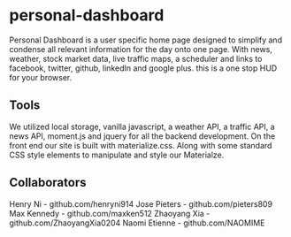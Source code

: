 # personal-dashboard

Personal Dashboard is a user specific home page designed to simplify and condense all relevant information for the day onto one page. With news, weather, stock market data, live traffic maps, a scheduler and links to facebook, twitter, github, linkedIn and google plus. this is a one stop HUD for your browser.

## Tools

We utilized local storage, vanilla javascript, a weather API, a traffic API, a news API, moment.js and jquery for all the backend development. On the front end our site is built with materialize.css. Along with some standard CSS style elements to manipulate and style our Materialze.

## Collaborators 

Henry Ni - github.com/henryni914
Jose Pieters - github.com/pieters809
Max Kennedy - github.com/maxken512
Zhaoyang Xia - github.com/ZhaoyangXia0204
Naomi Etienne - github.com/NAOMIME
